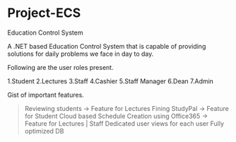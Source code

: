 # Project-ECS
Education Control System 

A .NET based Education Control System that is capable of providing solutions for daily problems we face in day to day.

Following are the user roles present.

  1.Student
  2.Lectures
  3.Staff
  4.Cashier
  5.Staff Manager
  6.Dean
  7.Admin

Gist of important features.
  >Reviewing students -> Feature for Lectures
  >Fining StudyPal -> Feature for Student
  >Cloud based Schedule Creation using Office365 -> Feature for Lectures | Staff
  >Dedicated user views for each user
  >Fully optimized DB

